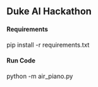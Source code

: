 ## Duke AI Hackathon

#### Requirements

pip install -r requirements.txt

#### Run Code

python -m air_piano.py



